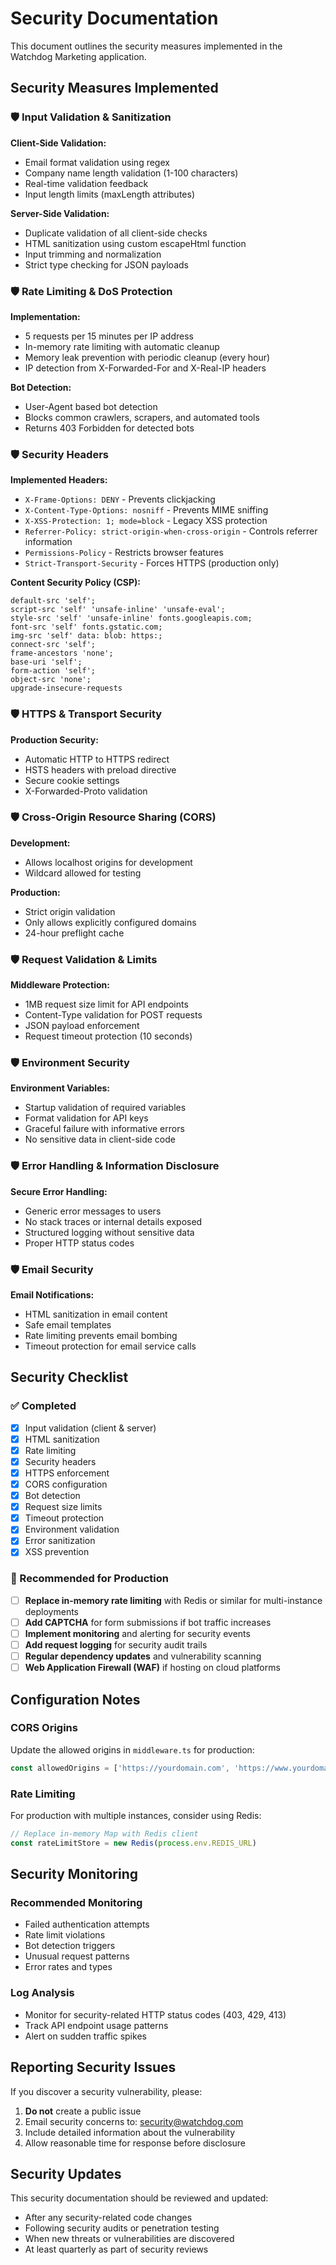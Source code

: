 # Security Documentation

This document outlines the security measures implemented in the Watchdog Marketing application.

## Security Measures Implemented

### 🛡️ Input Validation & Sanitization

**Client-Side Validation:**

- Email format validation using regex
- Company name length validation (1-100 characters)
- Real-time validation feedback
- Input length limits (maxLength attributes)

**Server-Side Validation:**

- Duplicate validation of all client-side checks
- HTML sanitization using custom escapeHtml function
- Input trimming and normalization
- Strict type checking for JSON payloads

### 🛡️ Rate Limiting & DoS Protection

**Implementation:**

- 5 requests per 15 minutes per IP address
- In-memory rate limiting with automatic cleanup
- Memory leak prevention with periodic cleanup (every hour)
- IP detection from X-Forwarded-For and X-Real-IP headers

**Bot Detection:**

- User-Agent based bot detection
- Blocks common crawlers, scrapers, and automated tools
- Returns 403 Forbidden for detected bots

### 🛡️ Security Headers

**Implemented Headers:**

- `X-Frame-Options: DENY` - Prevents clickjacking
- `X-Content-Type-Options: nosniff` - Prevents MIME sniffing
- `X-XSS-Protection: 1; mode=block` - Legacy XSS protection
- `Referrer-Policy: strict-origin-when-cross-origin` - Controls referrer information
- `Permissions-Policy` - Restricts browser features
- `Strict-Transport-Security` - Forces HTTPS (production only)

**Content Security Policy (CSP):**

```
default-src 'self';
script-src 'self' 'unsafe-inline' 'unsafe-eval';
style-src 'self' 'unsafe-inline' fonts.googleapis.com;
font-src 'self' fonts.gstatic.com;
img-src 'self' data: blob: https:;
connect-src 'self';
frame-ancestors 'none';
base-uri 'self';
form-action 'self';
object-src 'none';
upgrade-insecure-requests
```

### 🛡️ HTTPS & Transport Security

**Production Security:**

- Automatic HTTP to HTTPS redirect
- HSTS headers with preload directive
- Secure cookie settings
- X-Forwarded-Proto validation

### 🛡️ Cross-Origin Resource Sharing (CORS)

**Development:**

- Allows localhost origins for development
- Wildcard allowed for testing

**Production:**

- Strict origin validation
- Only allows explicitly configured domains
- 24-hour preflight cache

### 🛡️ Request Validation & Limits

**Middleware Protection:**

- 1MB request size limit for API endpoints
- Content-Type validation for POST requests
- JSON payload enforcement
- Request timeout protection (10 seconds)

### 🛡️ Environment Security

**Environment Variables:**

- Startup validation of required variables
- Format validation for API keys
- Graceful failure with informative errors
- No sensitive data in client-side code

### 🛡️ Error Handling & Information Disclosure

**Secure Error Handling:**

- Generic error messages to users
- No stack traces or internal details exposed
- Structured logging without sensitive data
- Proper HTTP status codes

### 🛡️ Email Security

**Email Notifications:**

- HTML sanitization in email content
- Safe email templates
- Rate limiting prevents email bombing
- Timeout protection for email service calls

## Security Checklist

### ✅ Completed

- [x] Input validation (client & server)
- [x] HTML sanitization
- [x] Rate limiting
- [x] Security headers
- [x] HTTPS enforcement
- [x] CORS configuration
- [x] Bot detection
- [x] Request size limits
- [x] Timeout protection
- [x] Environment validation
- [x] Error sanitization
- [x] XSS prevention

### 🔄 Recommended for Production

- [ ] **Replace in-memory rate limiting** with Redis or similar for multi-instance deployments
- [ ] **Add CAPTCHA** for form submissions if bot traffic increases
- [ ] **Implement monitoring** and alerting for security events
- [ ] **Add request logging** for security audit trails
- [ ] **Regular dependency updates** and vulnerability scanning
- [ ] **Web Application Firewall (WAF)** if hosting on cloud platforms

## Configuration Notes

### CORS Origins

Update the allowed origins in `middleware.ts` for production:

```typescript
const allowedOrigins = ['https://yourdomain.com', 'https://www.yourdomain.com']
```

### Rate Limiting

For production with multiple instances, consider using Redis:

```typescript
// Replace in-memory Map with Redis client
const rateLimitStore = new Redis(process.env.REDIS_URL)
```

## Security Monitoring

### Recommended Monitoring

- Failed authentication attempts
- Rate limit violations
- Bot detection triggers
- Unusual request patterns
- Error rates and types

### Log Analysis

- Monitor for security-related HTTP status codes (403, 429, 413)
- Track API endpoint usage patterns
- Alert on sudden traffic spikes

## Reporting Security Issues

If you discover a security vulnerability, please:

1. **Do not** create a public issue
2. Email security concerns to: security@watchdog.com
3. Include detailed information about the vulnerability
4. Allow reasonable time for response before disclosure

## Security Updates

This security documentation should be reviewed and updated:

- After any security-related code changes
- Following security audits or penetration testing
- When new threats or vulnerabilities are discovered
- At least quarterly as part of security reviews
